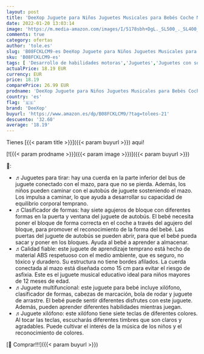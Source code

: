 ```yaml
---
layout: post
title: 'DeeXop Juguete para Niños Juguetes Musicales para Bebés Coche Musical para Niños Y niñas de 1 a 3 Años Regalos Instrumentos Musicales Juguetes Coche para Bebés con Xilófono'
date: 2022-01-20 13:03:14
image: 'https://m.media-amazon.com/images/I/5178sbh+DgL._SL500_._SL400_.jpg'
comments: true
category: ofertas
author: 'tole.es'
slug: 'B08FCKLCM9-es DeeXop Juguete para Niños Juguetes Musicales para Bebés...'
sku: 'B08FCKLCM9-es'
tags: [ 'Desarrollo de habilidades motoras','Juguetes','Juguetes con sonido','Juguetes para Bebés y primera infancia','Juguetes para arrastrar','Juguetes y juegos','bebés','deexop', ]
actualPrice: 18.19 EUR
currency: EUR
price: 18.19
comparePrice: 26.99 EUR
prodname: 'DeeXop Juguete para Niños Juguetes Musicales para Bebés Coche Musical para Niños Y niñas de 1 a 3 Años Regalos Instrumentos Musicales Juguetes Coche para Bebés con Xilófono'
country: 'es'
flag: '🇪🇸'
brand: 'DeeXop'
buyurl: 'https://www.amazon.es/dp/B08FCKLCM9/?tag=tolees-21'
descuento: '32.60'
average: '18.19'
---
```


Tienes [{{< param title >}}]({{< param buyurl >}}) aqui!

[![{{< param prodname >}}]({{< param image >}})]({{< param buyurl >}})

🔎:

- ♬Juguetes para tirar: hay una cuerda en la parte inferior del bus de juguete conectado con el mazo, para que no se pierda. Además, los niños pueden caminar con el autobús de juguete sosteniendo el mazo. Los impulsa a caminar, lo que ayuda a desarrollar su capacidad de equilibrio corporal temprano.
- ♬Clasificador de formas: hay siete agujeros de bloque con diferentes formas en la puerta y ventana del juguete de autobús. El bebé necesita poner el bloque de forma correcta en el coche a través del agujero del bloque, para promover el reconocimiento de la forma del bebé. Las puertas del juguete de autobús se pueden abrir, para que el bebé pueda sacar y poner en los bloques. Ayuda al bebé a aprender a almacenar.
- ♬Calidad fiable: este juguete de aprendizaje temprano está hecho de material ABS respetuoso con el medio ambiente, que es seguro, no tóxico y duradero. Su estructura no tiene bordes afilados. La cuerda conectada al mazo está diseñada como 15 cm para evitar el riesgo de asfixia. Este es el juguete musical educativo ideal para niños mayores de 12 meses de edad.
- ♬Juguete multifuncional: este juguete para bebé incluye xilófono, clasificador de formas, cabezas de marcación, bola de rodar y juguete de arrastre. El bebé puede sentir diferentes disfrutes con este juguete. Además, pueden aprender diferentes habilidades mientras juegan.
- ♬Juguete xilófono: este xilófono tiene siete teclas de diferentes colores. Al tocar las teclas, escucharás diferentes timbres que son claros y agradables. Puede cultivar el interés de la música de los niños y el reconocimiento de colores.

[🛒 Comprar!!!]({{< param buyurl >}})
